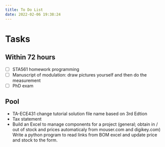 ```yaml
---
title: To Do List
date: 2022-02-06 19:38:24
---
```


# Tasks

## Within 72 hours
- [ ] STA561 homework programming
- [ ] Manuscript of modulation: draw pictures yourself and then do the measurement
- [ ] PhD exam

## Pool
- TA-ECE431 change tutorial solution file name based on 3rd Edtion
- Tax statement
- Build an Excel to manage components for a project (general; obtain in / out of stock and prices automaticaly from mouser.com and digikey.com) Write a python program to read links from BOM excel and update price and stock to the form.

